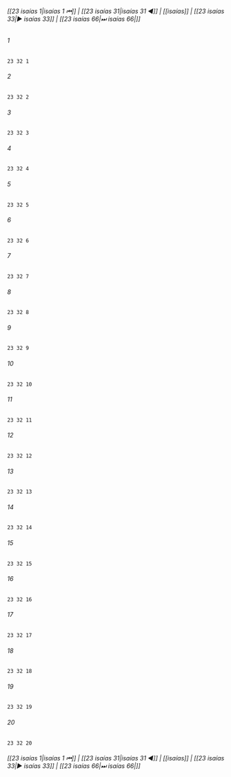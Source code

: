 
###### [[23 isaías 1|isaías 1 ⏮]] | [[23 isaías 31|isaías 31 ◀]] | [[isaías]] | [[23 isaías 33|▶ isaías 33]] | [[23 isaías 66|⏭ isaías 66|]]

###### 1
``` verse
23 32 1 
```
###### 2
``` verse
23 32 2 
```
###### 3
``` verse
23 32 3 
```
###### 4
``` verse
23 32 4 
```
###### 5
``` verse
23 32 5 
```
###### 6
``` verse
23 32 6 
```
###### 7
``` verse
23 32 7 
```
###### 8
``` verse
23 32 8 
```
###### 9
``` verse
23 32 9 
```
###### 10
``` verse
23 32 10 
```
###### 11
``` verse
23 32 11 
```
###### 12
``` verse
23 32 12 
```
###### 13
``` verse
23 32 13 
```
###### 14
``` verse
23 32 14 
```
###### 15
``` verse
23 32 15 
```
###### 16
``` verse
23 32 16 
```
###### 17
``` verse
23 32 17 
```
###### 18
``` verse
23 32 18 
```
###### 19
``` verse
23 32 19 
```
###### 20
``` verse
23 32 20 
```

###### [[23 isaías 1|isaías 1 ⏮]] | [[23 isaías 31|isaías 31 ◀]] | [[isaías]] | [[23 isaías 33|▶ isaías 33]] | [[23 isaías 66|⏭ isaías 66|]]

